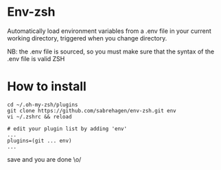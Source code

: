 Env-zsh
=======

Automatically load environment variables from a .env file in your current working directory, triggered when you change directory.

NB: the .env file is sourced, so you must make sure that the syntax of the .env file is valid ZSH

How to install
=============

```
cd ~/.oh-my-zsh/plugins
git clone https://github.com/sabrehagen/env-zsh.git env
vi ~/.zshrc && reload

# edit your plugin list by adding 'env'
...
plugins=(git ... env)
...

```

save and you are done \o/
